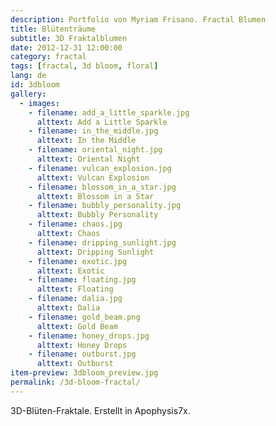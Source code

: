 ```yaml
---
description: Portfolio von Myriam Frisano. Fractal Blumen
title: Blütenträume
subtitle: 3D Fraktalblumen
date: 2012-12-31 12:00:00
category: fractal
tags: [fractal, 3d bloom, floral]
lang: de
id: 3dbloom
gallery:
  - images:
    - filename: add_a_little_sparkle.jpg
      alttext: Add a Little Sparkle
    - filename: in_the_middle.jpg
      alttext: In the Middle
    - filename: oriental_night.jpg
      alttext: Oriental Night
    - filename: vulcan_explosion.jpg
      alttext: Vulcan Explosion
    - filename: blossom_in_a_star.jpg
      alttext: Blossom in a Star
    - filename: bubbly_personality.jpg
      alttext: Bubbly Personality
    - filename: chaos.jpg
      alttext: Chaos
    - filename: dripping_sunlight.jpg
      alttext: Dripping Sunlight
    - filename: exotic.jpg
      alttext: Exotic
    - filename: floating.jpg
      alttext: Floating
    - filename: dalia.jpg
      alttext: Dalia
    - filename: gold_beam.png
      alttext: Gold Beam
    - filename: honey_drops.jpg
      alttext: Honey Drops
    - filename: outburst.jpg
      alttext: Outburst
item-preview: 3dbloom_preview.jpg
permalink: /3d-bloom-fractal/
---
```

3D-Blüten-Fraktale. Erstellt in Apophysis7x.
